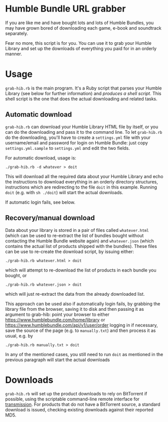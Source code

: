 # Humble Bundle URL grabber

If you are like me and have bought lots and lots of Humble Bundles, you
may have grown bored of downloading each game, e-book and soundtrack
separately.

Fear no more, this script is for you. You can use it to grab your Humble
Library and set up the downloads of everything you paid for in an
orderly manner.

# Usage

`grab-hib.rb` is the main program. It's a Ruby script that parses your
Humble Library (see below for further information) and _produces a shell
script_. This shell script is the one that does the actual downloading
and related tasks.

## Automatic download

`grab-hib.rb` can download your Humble Library HTML file by itself, or
you can do the downloading and pass it to the command line. To let
`grab-hib.rb` do the downloading, you'll have to create a `settings.yml`
file with your username/email and password for login on Humble Bundle:
just copy `settings.yml.sample` to `settings.yml` and edit the two
fields.

For automatic download, usage is:

	./grab-hib.rb -d whatever > doit

This will download all the required data about your Humble Library and
echo the instructions to download everything in an orderly directory
structures, instructions which are redirecting to the file `doit` in
this example. Running `doit` (e.g. with `sh ./doit`) will start the
actual downloads.

If automatic login fails, see below.

## Recovery/manual download

Data about your library is stored in a pair of files called
`whatever.html` (which can be used to re-extract the list of bundles
bought without contacting the Humble Bundle website again) and
`whatever.json` (which contains the actual list of products shipped with
the bundles). These files can be use to re-create the download script,
by issuing either:

	./grab-hib.rb whatever.html > doit

which will attempt to re-download the list of products in each bundle
you bought, or

	./grab-hib.rb whatever.json > doit

which will just re-extract the data from the already downloaded list.

This approach can be used also if automatically login fails, by grabbing
the library file from the browser, saving it to disk and then passing it
as argument to grab-hib: point your browser to either
https://www.humblebundle.com/home/library or
https://www.humblebundle.com/api/v1/user/order
logging in if necessary, save the source of the page (e.g. to
`manually.txt`) and then process it as usual, e.g. by

	./grab-hib.rb manually.txt > doit

In any of the mentioned cases, you still need to run `doit` as mentioned
in the previous paragraph will start the actual downloads

# Downloads

`grab-hib.rb` will set up the product downloads to rely on BitTorrent if
possible, using the scriptable command-line remote interface for
[transmission](http://transmissionbt.com). For products that do not have
a BitTorrent source, a standard download is issued, checking existing
downloads against their reported MD5.

